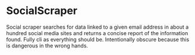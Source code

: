 # SocialScraper
Social scraper searches for data linked to a given email address in about a hundred social media sites and returns a concise report of the information found.
Fully cli as everything should be. Intentionally obscure because this is dangerous in the wrong hands.
